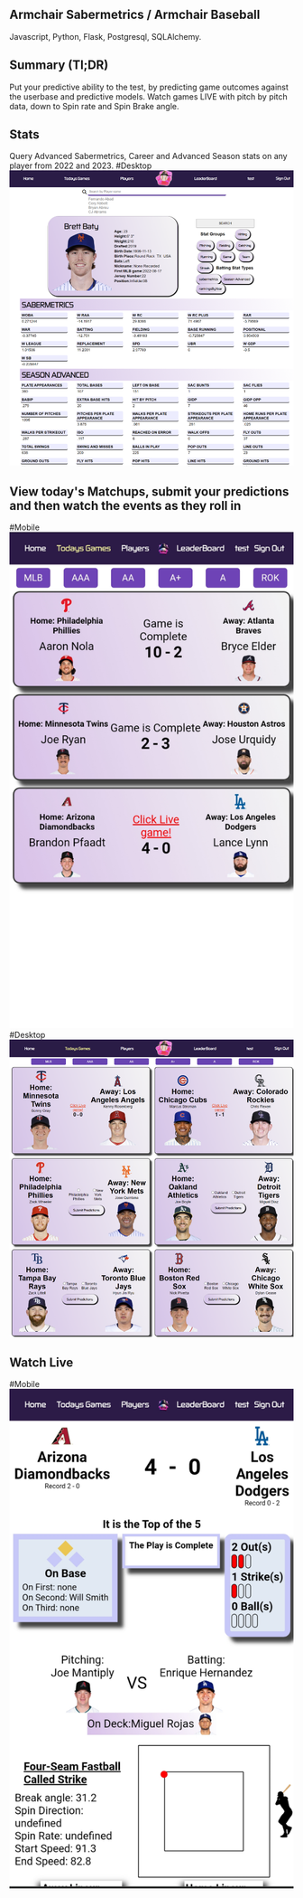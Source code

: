 ## Armchair Sabermetrics / Armchair Baseball 
Javascript, Python, Flask, Postgresql, SQLAlchemy.


## Summary (Tl;DR)
Put your predictive ability to the test, by predicting game outcomes against the userbase and predictive models.
Watch games LIVE with pitch by pitch data, down to Spin rate and Spin Brake angle.  


## Stats
Query Advanced Sabermetrics, Career and Advanced Season stats on any player from 2022 and 2023. 
#Desktop
![](https://github.com/FlushingBaseball/ArmChairSaber/blob/main/client/public/Images/Examples/playerCard.svg)

## View today's Matchups, submit your predictions and then watch the events as they roll in
#Mobile
![](https://github.com/FlushingBaseball/ArmChairSaber/blob/main/client/public/Images/Examples/TodaysGamesMobile.svg)
#Desktop
![](https://github.com/FlushingBaseball/ArmChairSaber/blob/main/client/public/Images/Examples/TodaysGames.svg)

## Watch Live
#Mobile
![](https://github.com/FlushingBaseball/ArmChairSaber/blob/main/client/public/Images/Examples/LiveGameMobile.svg)
